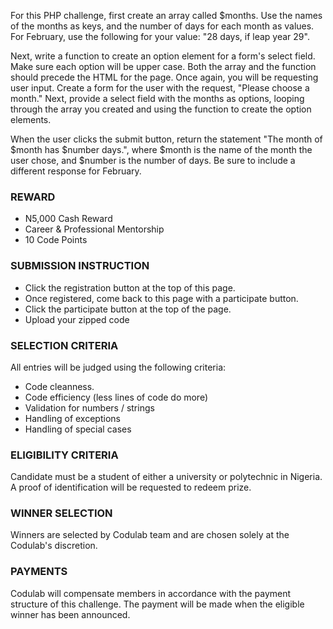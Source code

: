 For this PHP challenge, first create an array called $months. Use the names of the months as keys, and the number of days for each month as values. For February, use the following for your value: "28 days, if leap year 29".

Next, write a function to create an option element for a form's select field. Make sure each option will be upper case. Both the array and the function should precede the HTML for the page. Once again, you will be requesting user input. Create a form for the user with the request, "Please choose a month." Next, provide a select field with the months as options, looping through the array you created and using the function to create the option elements.

When the user clicks the submit button, return the statement "The month of $month has $number days.", where $month is the name of the month the user chose, and $number is the number of days. Be sure to include a different response for February.

### REWARD
* N5,000 Cash Reward
* Career & Professional Mentorship
* 10 Code Points


### SUBMISSION INSTRUCTION 
* Click the registration button at the top of this page.
* Once registered, come back to this page with a participate button.
* Click the participate button at the top of the page.
* Upload your zipped code


### SELECTION CRITERIA
All entries will be judged using the following criteria:
* Code cleanness.
* Code efficiency (less lines of code do more)
* Validation for numbers / strings
* Handling of exceptions
* Handling of special cases


### ELIGIBILITY CRITERIA
Candidate must be a student of either a university or polytechnic in Nigeria. A proof of identification will be requested to redeem prize.

### WINNER SELECTION
Winners are selected by Codulab team and are chosen solely at the Codulab's discretion. 

### PAYMENTS
Codulab will compensate members in accordance with the payment structure of this challenge. The payment will be made when the eligible winner has been announced.
